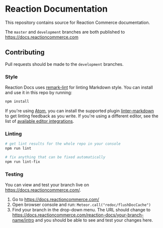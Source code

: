 # Reaction Documentation

This repository contains source for Reaction Commerce documentation.

The `master` and `development` branches are both published to <https://docs.reactioncommerce.com>

## Contributing

Pull requests should be made to the `development` branches.

### Style

Reaction Docs uses [remark-lint](https://github.com/wooorm/remark-lint) for linting Markdown style. You can install and use it in this repo by running:

```sh
npm install
```

If you're using [Atom](https://atom.io), you can install the supported plugin [linter-markdown](https://atom.io/packages/linter-markdown) to get linting feedback as you write. If you're using a different editor, see the list of [available editor integrations](https://github.com/wooorm/remark-lint#editor-integrations).

### Linting

```sh
# get lint results for the whole repo in your console
npm run lint

# fix anything that can be fixed automatically
npm run lint-fix
```

### Testing

You can view and test your branch live on <https://docs.reactioncommerce.com/>.

1.  Go to <https://docs.reactioncommerce.com/>
2.  Open browser console and run: `Meteor.call("redoc/flushDocCache")`
3.  Find your branch in the drop-down menu. The URL should change to <https://docs.reactioncommerce.com/reaction-docs/your-branch-name/intro> and you should be able to see and test your changes here.
